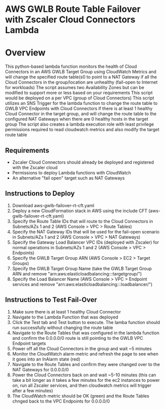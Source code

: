 AWS GWLB Route Table Failover with Zscaler Cloud Connectors Lambda
===========================================================================================================

# **Overview**
This python-based lambda function monitors the health of Cloud Connectors in an AWS GWLB Target Group using CloudWatch Metrics and will change the specified route table(s0 to point to a NAT Gateway if all the Cloud Connectors in the group/location are unhealthy (fail-open to Internet for workloads)
The script assumes two Availability Zones but can be modified to support more or less based on your requirements
This script would be deployed on a per VPC (group of Cloud Connectors)
This script utilizes an SNS Trigger for the lambda function to change the route table to GWLB VPC Endpoints with Cloud Connectors if there is at least 1 healthy Cloud Connector in the target group, and will change the route table to the configured NAT Gateways when there are 0 healthy hosts in the target group
The script also creates a lambda execution role with least privilege permissions required to read cloudwatch metrics and also modify the target route table

## **Requirements**

- Zscaler Cloud Connectors should already be deployed and registered with the Zscaler cloud
- Permissions to deploy Lambda functions with CloudWatch
- An alternative "fail open" target such as NAT Gateways

## **Instructions to Deploy**

1. Download aws-gwlb-failover-rt-cft.yaml
1. Deploy a new CloudFormation stack in AWS using the include CFT (aws-gwlb-failover-rt-cft.yaml)
1. Specify the Route Table IDs that will route to the Cloud Connectors in Subnets/AZs 1 and 2 (AWS Console > VPC > Route Tables)
1. Specify the NAT Gateway IDs that will be used for the fail-open scenario in Subnets/AZs 1 and 2 (AWS Console > VPC > NAT Gateways)
1. Specify the Gateway Load Balancer VPC IDs (deployed with Zscaler) for normal operations in Subnets/AZs 1 and 2 (AWS Console > VPC > Endpoints)
1. Specify the GWLB Target Group ARN (AWS Console > EC2 > Target Groups)
1. Specify the GWLB Target Group Name (take the GWLB Target Group ARN and remove "arn:aws:elasticloadbalancing:<region>:<account>:targetgroup/")
1. Specify the Load Balancer Name (AWS Console > VPC > Endpoint services and remove "arn:aws:elasticloadbalancing:<region>:<account>:loadbalancer/")

## **Instructions to Test Fail-Over**
1. Make sure there is at least 1 healthy Cloud Connector
1. Navigate to the Lambda Function that was deployed
1. Click the Test tab and Test button to execute. The lamba function should run successfully without changing the route table
1. Navigate to the Route Tables that was configured in the lambda function and confirm the 0.0.0.0/0 route is still pointing to the GWLB VPC Endpoint targets
1. Power off all the Cloud Connectors in the group and wait ~5 minutes
1. Monitor the CloudWatch alarm metric and refresh the page to see when it goes into an InAlarm state (red)
1. Navigate to the Route Tables and confirm they were changed over to the NAT Gateways for 0.0.0.0/0
1. Power the Cloud Connectors back on and wait ~5-10 minutes (this can take a bit longer as it takes a few minutes for the ec2 instances to power on, run all Zscaler services, and then cloudwatch metrics will trigger after a few minutes)
1. The CloudWatch metric should be OK (green) and the Route Tables chnged back to the VPC Endpoints for 0.0.0.0/0
